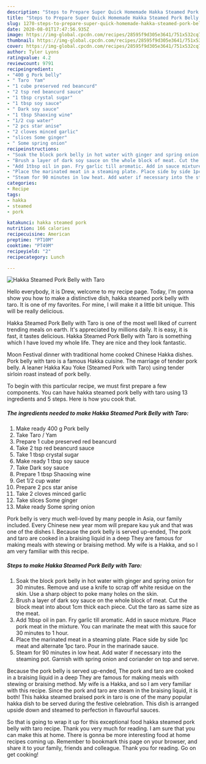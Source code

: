 ```yaml
---
description: "Steps to Prepare Super Quick Homemade Hakka Steamed Pork Belly with Taro"
title: "Steps to Prepare Super Quick Homemade Hakka Steamed Pork Belly with Taro"
slug: 1270-steps-to-prepare-super-quick-homemade-hakka-steamed-pork-belly-with-taro
date: 2020-08-01T17:47:56.935Z
image: https://img-global.cpcdn.com/recipes/28595f9d305e3641/751x532cq70/hakka-steamed-pork-belly-with-taro-recipe-main-photo.jpg
thumbnail: https://img-global.cpcdn.com/recipes/28595f9d305e3641/751x532cq70/hakka-steamed-pork-belly-with-taro-recipe-main-photo.jpg
cover: https://img-global.cpcdn.com/recipes/28595f9d305e3641/751x532cq70/hakka-steamed-pork-belly-with-taro-recipe-main-photo.jpg
author: Tyler Lyons
ratingvalue: 4.2
reviewcount: 9791
recipeingredient:
- "400 g Pork belly"
- " Taro  Yam"
- "1 cube preserved red beancurd"
- "2 tsp red beancurd sauce"
- "1 tbsp crystal sugar"
- "1 tbsp soy sauce"
- " Dark soy sauce"
- "1 tbsp Shaoxing wine"
- "1/2 cup water"
- "2 pcs star anise"
- "2 cloves minced garlic"
- "slices Some ginger"
- " Some spring onion"
recipeinstructions:
- "Soak the block pork belly in hot water with ginger and spring onion for 30 minutes. Remove and use a knife to scrap off white residue on the skin. Use a sharp object to poke many holes on the skin."
- "Brush a layer of dark soy sauce on the whole block of meat. Cut the block meat into about 1cm thick each piece. Cut the taro as same size as the meat."
- "Add 1tbsp oil in pan. Fry garlic till aromatic. Add in sauce mixture. Place pork meat in the mixture. You can marinate the meat with this sauce for 30 minutes to 1 hour."
- "Place the marinated meat in a steaming plate. Place side by side 1pc meat and alternate 1pc taro. Pour in the marinade sauce."
- "Steam for 90 minutes in low heat. Add water if necessary into the steaming pot. Garnish with spring onion and coriander on top and serve."
categories:
- Recipe
tags:
- hakka
- steamed
- pork

katakunci: hakka steamed pork 
nutrition: 166 calories
recipecuisine: American
preptime: "PT10M"
cooktime: "PT49M"
recipeyield: "2"
recipecategory: Lunch

---
```



![Hakka Steamed Pork Belly with Taro](https://img-global.cpcdn.com/recipes/28595f9d305e3641/751x532cq70/hakka-steamed-pork-belly-with-taro-recipe-main-photo.jpg)

Hello everybody, it is Drew, welcome to my recipe page. Today, I'm gonna show you how to make a distinctive dish, hakka steamed pork belly with taro. It is one of my favorites. For mine, I will make it a little bit unique. This will be really delicious.

Hakka Steamed Pork Belly with Taro is one of the most well liked of current trending meals on earth. It's appreciated by millions daily. It is easy, it is fast, it tastes delicious. Hakka Steamed Pork Belly with Taro is something which I have loved my whole life. They are nice and they look fantastic.

Moon Festival dinner with traditional home cooked Chinese Hakka dishes. Pork belly with taro is a famous Hakka cuisine. The marriage of tender pork belly. A leaner Hakka Kau Yoke (Steamed Pork with Taro) using tender sirloin roast instead of pork belly.


To begin with this particular recipe, we must first prepare a few components. You can have hakka steamed pork belly with taro using 13 ingredients and 5 steps. Here is how you cook that.

<!--inarticleads1-->

##### The ingredients needed to make Hakka Steamed Pork Belly with Taro:

1. Make ready 400 g Pork belly
1. Take  Taro / Yam
1. Prepare 1 cube preserved red beancurd
1. Take 2 tsp red beancurd sauce
1. Take 1 tbsp crystal sugar
1. Make ready 1 tbsp soy sauce
1. Take  Dark soy sauce
1. Prepare 1 tbsp Shaoxing wine
1. Get 1/2 cup water
1. Prepare 2 pcs star anise
1. Take 2 cloves minced garlic
1. Take slices Some ginger
1. Make ready  Some spring onion


Pork belly is very much well-loved by many people in Asia, our family included. Every Chinese new year mom will prepare kau yuk and that was one of the dishes I. Because the pork belly is served up-ended, The pork and taro are cooked in a braising liquid in a deep They are famous for making meals with stewing or braising method. My wife is a Hakka, and so I am very familiar with this recipe. 

<!--inarticleads2-->

##### Steps to make Hakka Steamed Pork Belly with Taro:

1. Soak the block pork belly in hot water with ginger and spring onion for 30 minutes. Remove and use a knife to scrap off white residue on the skin. Use a sharp object to poke many holes on the skin.
1. Brush a layer of dark soy sauce on the whole block of meat. Cut the block meat into about 1cm thick each piece. Cut the taro as same size as the meat.
1. Add 1tbsp oil in pan. Fry garlic till aromatic. Add in sauce mixture. Place pork meat in the mixture. You can marinate the meat with this sauce for 30 minutes to 1 hour.
1. Place the marinated meat in a steaming plate. Place side by side 1pc meat and alternate 1pc taro. Pour in the marinade sauce.
1. Steam for 90 minutes in low heat. Add water if necessary into the steaming pot. Garnish with spring onion and coriander on top and serve.


Because the pork belly is served up-ended, The pork and taro are cooked in a braising liquid in a deep They are famous for making meals with stewing or braising method. My wife is a Hakka, and so I am very familiar with this recipe. Since the pork and taro are steam in the braising liquid, it is both! This hakka steamed braised pork in taro is one of the many popular hakka dish to be served during the festive celebration. This dish is arranged upside down and steamed to perfection in flavourful sauces. 

So that is going to wrap it up for this exceptional food hakka steamed pork belly with taro recipe. Thank you very much for reading. I am sure that you can make this at home. There is gonna be more interesting food at home recipes coming up. Remember to bookmark this page on your browser, and share it to your family, friends and colleague. Thank you for reading. Go on get cooking!
